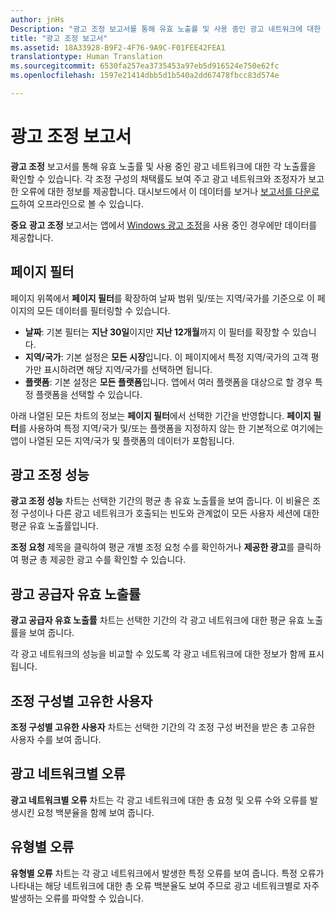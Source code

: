 ```yaml
---
author: jnHs
Description: "광고 조정 보고서를 통해 유효 노출률 및 사용 중인 광고 네트워크에 대한 각 노출률을 확인할 수 있습니다."
title: "광고 조정 보고서"
ms.assetid: 18A33928-B9F2-4F76-9A9C-F01FEE42FEA1
translationtype: Human Translation
ms.sourcegitcommit: 6530fa257ea3735453a97eb5d916524e750e62fc
ms.openlocfilehash: 1597e21414dbb5d1b540a2dd67478fbcc83d574e

---
```


# 광고 조정 보고서


**광고 조정** 보고서를 통해 유효 노출률 및 사용 중인 광고 네트워크에 대한 각 노출률을 확인할 수 있습니다. 각 조정 구성의 채택률도 보여 주고 광고 네트워크와 조정자가 보고한 오류에 대한 정보를 제공합니다. 대시보드에서 이 데이터를 보거나 [보고서를 다운로드](download-analytic-reports.md)하여 오프라인으로 볼 수 있습니다.

**중요** **광고 조정** 보고서는 앱에서 [Windows 광고 조정](https://msdn.microsoft.com/library/windows/apps/xaml/dn864359)을 사용 중인 경우에만 데이터를 제공합니다.

 

## 페이지 필터


페이지 위쪽에서 **페이지 필터**를 확장하여 날짜 범위 및/또는 지역/국가를 기준으로 이 페이지의 모든 데이터를 필터링할 수 있습니다.

-   **날짜**: 기본 필터는 **지난 30일**이지만 **지난 12개월**까지 이 필터를 확장할 수 있습니다.
-   **지역/국가**: 기본 설정은 **모든 시장**입니다. 이 페이지에서 특정 지역/국가의 고객 평가만 표시하려면 해당 지역/국가를 선택하면 됩니다.
-   **플랫폼**: 기본 설정은 **모든 플랫폼**입니다. 앱에서 여러 플랫폼을 대상으로 할 경우 특정 플랫폼을 선택할 수 있습니다.

아래 나열된 모든 차트의 정보는 **페이지 필터**에서 선택한 기간을 반영합니다. **페이지 필터**를 사용하여 특정 지역/국가 및/또는 플랫폼을 지정하지 않는 한 기본적으로 여기에는 앱이 나열된 모든 지역/국가 및 플랫폼의 데이터가 포함됩니다.

## 광고 조정 성능


**광고 조정 성능** 차트는 선택한 기간의 평균 총 유효 노출률을 보여 줍니다. 이 비율은 조정 구성이나 다른 광고 네트워크가 호출되는 빈도와 관계없이 모든 사용자 세션에 대한 평균 유효 노출률입니다.

**조정 요청** 제목을 클릭하여 평균 개별 조정 요청 수를 확인하거나 **제공한 광고**를 클릭하여 평균 총 제공한 광고 수를 확인할 수 있습니다.

## 광고 공급자 유효 노출률


**광고 공급자 유효 노출률** 차트는 선택한 기간의 각 광고 네트워크에 대한 평균 유효 노출률을 보여 줍니다.

각 광고 네트워크의 성능을 비교할 수 있도록 각 광고 네트워크에 대한 정보가 함께 표시됩니다.

## 조정 구성별 고유한 사용자


**조정 구성별 고유한 사용자** 차트는 선택한 기간의 각 조정 구성 버전을 받은 총 고유한 사용자 수를 보여 줍니다.

## 광고 네트워크별 오류


**광고 네트워크별 오류** 차트는 각 광고 네트워크에 대한 총 요청 및 오류 수와 오류를 발생시킨 요청 백분율을 함께 보여 줍니다.

## 유형별 오류


**유형별 오류** 차트는 각 광고 네트워크에서 발생한 특정 오류를 보여 줍니다. 특정 오류가 나타내는 해당 네트워크에 대한 총 오류 백분율도 보여 주므로 광고 네트워크별로 자주 발생하는 오류를 파악할 수 있습니다.

 

 







<!--HONumber=Jun16_HO4-->


